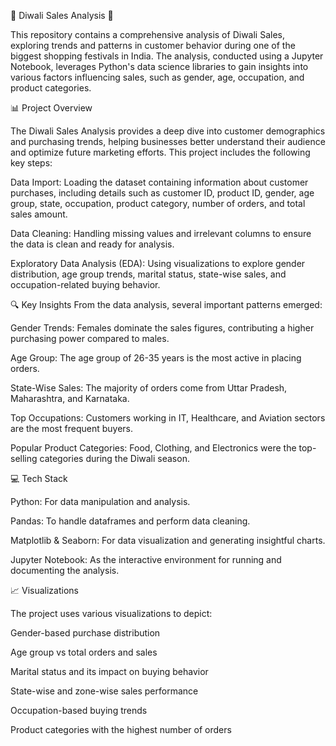 🎇 Diwali Sales Analysis 🎉


This repository contains a comprehensive analysis of Diwali Sales, exploring trends and patterns in customer behavior during one of the biggest shopping festivals in India.
The analysis, conducted using a Jupyter Notebook, leverages Python's data science libraries to gain insights into various factors influencing sales, such as gender, age, occupation, and product categories.

📊 Project Overview

The Diwali Sales Analysis provides a deep dive into customer demographics and purchasing trends, helping businesses better understand their audience and optimize future marketing efforts. This project includes the following key steps:

Data Import: Loading the dataset containing information about customer purchases, including details such as customer ID, product ID, gender, age group, state, occupation, product category, number of orders, and total sales amount.

Data Cleaning: Handling missing values and irrelevant columns to ensure the data is clean and ready for analysis.

Exploratory Data Analysis (EDA): Using visualizations to explore gender distribution, age group trends, marital status, state-wise sales, and occupation-related buying behavior.

🔍 Key Insights
From the data analysis, several important patterns emerged:

Gender Trends: Females dominate the sales figures, contributing a higher purchasing power compared to males.

Age Group: The age group of 26-35 years is the most active in placing orders.

State-Wise Sales: The majority of orders come from Uttar Pradesh, Maharashtra, and Karnataka.

Top Occupations: Customers working in IT, Healthcare, and Aviation sectors are the most frequent buyers.

Popular Product Categories: Food, Clothing, and Electronics were the top-selling categories during the Diwali season.

💻 Tech Stack

Python: For data manipulation and analysis.

Pandas: To handle dataframes and perform data cleaning.

Matplotlib & Seaborn: For data visualization and generating insightful charts.

Jupyter Notebook: As the interactive environment for running and documenting the analysis.

📈 Visualizations

The project uses various visualizations to depict:

Gender-based purchase distribution

Age group vs total orders and sales

Marital status and its impact on buying behavior

State-wise and zone-wise sales performance

Occupation-based buying trends

Product categories with the highest number of orders
